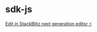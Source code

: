 # sdk-js

[Edit in StackBlitz next generation editor ⚡️](https://stackblitz.com/~/github.com/rishavbharti/sdk-js)